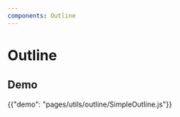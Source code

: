```yaml
---
components: Outline
---
```


# Outline


## Demo

{{"demo": "pages/utils/outline/SimpleOutline.js"}}
